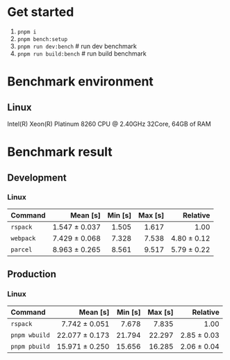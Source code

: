# Get started
1. `pnpm i`
2. `pnpm bench:setup`
3. `pnpm run dev:bench` # run dev benchmark
4. `pnpm run build:bench` # run build benchmark











<!---benchStart-->
# Benchmark environment

## Linux
Intel(R) Xeon(R) Platinum 8260 CPU @ 2.40GHz 32Core, 64GB of RAM

# Benchmark result

## Development 

### Linux 
| Command | Mean [s] | Min [s] | Max [s] | Relative |
|:---|---:|---:|---:|---:|
| `rspack` | 1.547 ± 0.037 | 1.505 | 1.617 | 1.00 |
| `webpack` | 7.429 ± 0.068 | 7.328 | 7.538 | 4.80 ± 0.12 |
| `parcel` | 8.963 ± 0.265 | 8.561 | 9.517 | 5.79 ± 0.22 |


## Production

### Linux 
| Command | Mean [s] | Min [s] | Max [s] | Relative |
|:---|---:|---:|---:|---:|
| `rspack` | 7.742 ± 0.051 | 7.678 | 7.835 | 1.00 |
| `pnpm wbuild` | 22.077 ± 0.173 | 21.794 | 22.297 | 2.85 ± 0.03 |
| `pnpm pbuild` | 15.971 ± 0.250 | 15.656 | 16.285 | 2.06 ± 0.04 |


<!---benchEnd-->
	
	
	
	
	
	
	
	
	
	
	